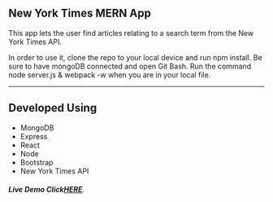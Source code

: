 <h2>New York Times MERN App</h2>

This app lets the user find articles relating to a search term from the New York Times API.

In order to use it, clone the repo to your local device and run npm install. Be sure to have mongoDB connected and open Git Bash. Run the command node server.js & webpack -w when you are in your local file.

<hr>
<h2>Developed Using</h2>

<ul>
<li>MongoDB</li>
<li>Express</li>
<li>React</li>
<li>Node</li>
<li>Bootstrap</li>
<li>New York Times API</li>
</ul>

<h6><strong>Live Demo Click<a href = "https://pacific-crag-15032.herokuapp.com/#/search?_k=yn6e0j" target ="_blank">HERE</a></strong>.</h6>
